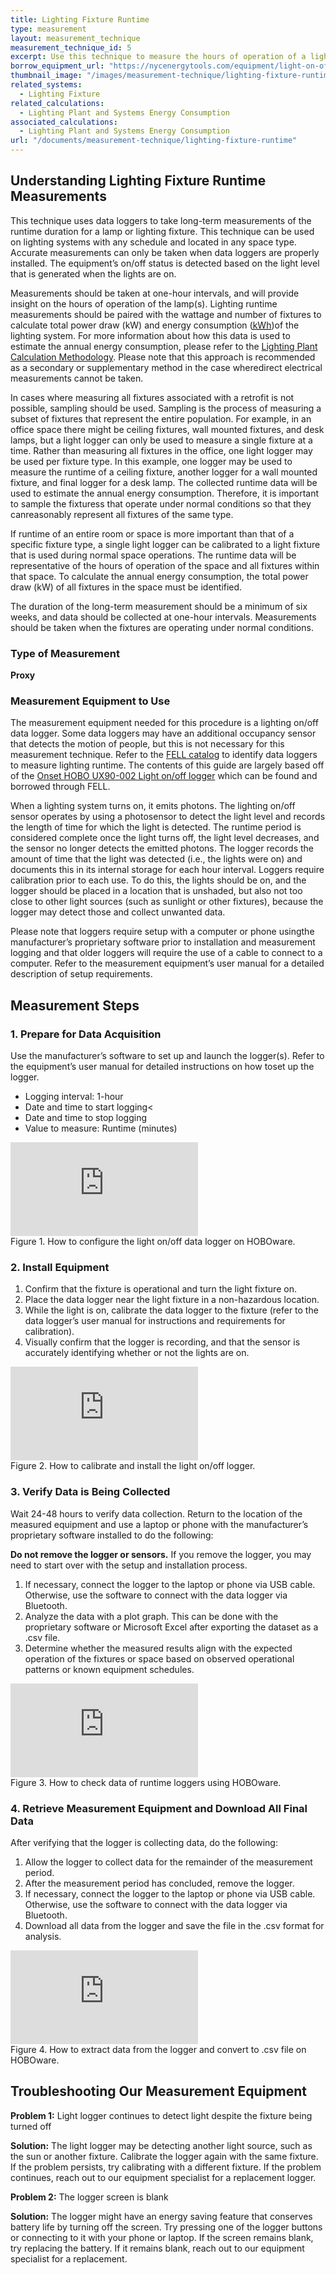 ```yaml
---
title: Lighting Fixture Runtime
type: measurement
layout: measurement_technique
measurement_technique_id: 5
excerpt: Use this technique to measure the hours of operation of a light fixture or lamp with a data logger.
borrow_equipment_url: "https://nycenergytools.com/equipment/light-on-off-data-logger-3/"
thumbnail_image: "/images/measurement-technique/lighting-fixture-runtime/2024_0410_lighting fixture runtime MT_thumbnail.jpeg"
related_systems:
  - Lighting Fixture
related_calculations:
  - Lighting Plant and Systems Energy Consumption
associated_calculations:
  - Lighting Plant and Systems Energy Consumption
url: "/documents/measurement-technique/lighting-fixture-runtime"
---
```


## Understanding Lighting Fixture Runtime Measurements

This technique uses data loggers to take long-term measurements of the runtime duration for a lamp or lighting fixture. This technique can be used on lighting systems with any schedule and located in any space type. Accurate measurements can only be taken when data loggers are properly installed. The equipment’s on/off status is detected based on the light level that is generated when the lights are on. 

Measurements should be taken at one-hour intervals,​ and will provide insight on the hours of operation of the lamp(s)​. ​Lighting runtime measurements should be paired with t​he wattage and number of fixtures​ ​to calculate total power draw (kW)​ and energy consumption (<a class="glossary-link" href="/glossary#kwh"><abbr title="Kilowatt Hour">kWh</abbr></a>)​ of the lighting system. For more information about how ​this data is used to estimate the ​annual energy ​consumption, ​please refer to the <a href="/documents/calculation-methodology/lighting-plant-and-systems-energy-consumption">Lighting Plant Calculation Methodology</a>.​ Please note that this approach is recommended as a secondary or supplementary method in the case where ​direct electrical measurements cannot be taken. 

​​In cases where measuring all fixtures associated with a retrofit is not possible, sampling should be used. ​Sampling is the process of measuring a ​subset of ​fixture​s​ that represent the entire population. For example, in an office​ space​ there might be ceiling fixtures, wall mounted fixtures, and desk lamps​, but ​​​a light logger ​can ​only ​be used to measure ​a single fixture ​at a time​. Rather than measuring all fixtures in the office, one light logger ​may be used ​per fixture type​. In this example, ​one logger ​may be used ​to measure the runtime of a ceiling fixture, another logger for a wall mounted fixture, and ​final ​logger for a desk lamp. The collected runtime data will be used to estimate the annual energy consumption​. Therefore, ​it is important to ​sample​​ ​the fixtures​s​ that operate​ ​under normal conditions so that ​they can ​​​reasonably represent all fixtures of the same type.

If runtime of an entire room or space​ is more important than ​that of a specific ​fixture type, ​a​​ ​single light logger can be calibrated to a light fixture that is used during normal ​space ​operations. The runtime data will be representative of the hours of operation of the space and all fixtures within that space. To calculate the annual energy consumption​, the ​total power draw (kW) of all fixtures in the space must be identified. 

The duration of the long-term measurement should be a minimum of six weeks, and data should be collected at one-hour intervals. Measurements should be taken when the fixtures are operating under normal conditions.

### Type of Measurement

<strong>Proxy</strong>

### Measurement Equipment to Use

The measurement equipment needed for this procedure is a lighting on/off data logger. Some data loggers may have an additional occupancy sensor that detects the motion of people, but this is not necessary for this measurement technique. Refer to the [FELL catalog](https://nycenergytools.com/equipment/?_search_equipment=light) to identify data loggers to measure lighting runtime. The contents of this guide are largely based off of the [Onset HOBO UX90-002 Light on/off logger](https://nycenergytools.com/equipment/light-on-off-data-logger-3/) which can be found and borrowed through FELL. 

When a lighting system turns on, it emits photons. The lighting on/off sensor operates by using a photosensor to detect the light level and records the length of time for which the light is detected. The runtime period is considered complete once the light turns off, the light level decreases, and the sensor no longer detects the emitted photons. The logger records the amount of time that the light was detected (i.e., the lights were on) and documents this in its internal storage for each hour interval. Loggers require calibration prior to each use. To do this, the lights should be on, and the logger should be placed in a location that is unshaded, but also not too close to other light sources (such as sunlight or other fixtures), because the logger may detect those and collect unwanted data. 

Please ​note ​​that loggers ​require setup with a computer or phone ​using ​​the manufacturer’s proprietary software prior to installation and measurement logging​ and that older loggers will require the use of a cable to connect to a computer​.​ Refer to the measurement equipment’s user manual for a detailed description of setup requirements.

## Measurement Steps

### 1. Prepare for Data Acquisition

Use the manufacturer’s software to ​set up ​​and launch ​the logger​(s)​. Refer to the ​equipment’s ​user manual for detailed instructions on how to ​set up​ the logger. 

- Logging interval: 1-hour 
- Date and time to start logging<
- Date and time to stop logging
- Value to measure: ​R​untime (minutes)

<iframe class ="video" src="https://www.youtube.com/embed/zcR39ATSAbM?si=kxsyJA0jMpb7AKMc" title="YouTube video player" frameborder="0" allow="accelerometer; autoplay; clipboard-write; encrypted-media; gyroscope; picture-in-picture; web-share" allowfullscreen></iframe>
<figcaption class="figure-caption text-left">Figure 1. How to configure the light on/off data logger on HOBOware.</figcaption>


### 2. Install Equipment

1. Confirm that the fixture is operational and turn the light fixture on.​
2. Place the data logger near the light fixture​ in a non-hazardous location.
3. ​While the light is on, c​alibrate the data logger to the fixture (refer to the ​data logger’s ​user manual for instructions​ and requirements for calibration​)​.​
4. ​​​Visually confirm that the logger is recording, and that the sensor is accurately identifying whether or not the lights are on.

<iframe class ="video" src="https://www.youtube.com/embed/0OJvUP_NdYM?si=39x6ZQwBbhWzBRpN" title="YouTube video player" frameborder="0" allow="accelerometer; autoplay; clipboard-write; encrypted-media; gyroscope; picture-in-picture; web-share" allowfullscreen></iframe>
<figcaption class="figure-caption text-left">Figure 2. How to calibrate and install the light on/off logger.</figcaption>

### 3. Verify Data is Being Collected

Wait ​24-48 hours to verify data collection. Return to the location of the measured equipment ​​and use ​​a laptop or phone with the manufacturer’s ​proprietary​ software installed to do the following:

<div class="alert alert-warning" role="alert">
<strong>Do not remove the logger or sensors.</strong> If you remove the logger, you may need to start over with the setup and installation process.
</div>

1. ​​​​If necessary, connect the logger to the laptop or phone via USB cable. Otherwise, use the software to connect with the data logger via Bluetooth.
2. ​​​Analyze the data with a ​​plot graph​. This can be done with the proprietary software or Microsoft Excel after exporting the dataset as a .csv file.
3. Determine whether ​the ​measured results align with ​the ​expected operation of the fixtures or space​ based on observed operational patterns or known equipment schedules.

<iframe class ="video" src="https://www.youtube.com/embed/JkNpQ81sdcQ?si=Zv30_vcXT5tCskjh" title="YouTube video player" frameborder="0" allow="accelerometer; autoplay; clipboard-write; encrypted-media; gyroscope; picture-in-picture; web-share" allowfullscreen></iframe>
<figcaption class="figure-caption text-left">Figure 3. How to check data of runtime loggers using HOBOware.</figcaption>


### 4. Retrieve Measurement Equipment and Download All Final Data

After verifying ​that ​the logger is collecting data​,​ do the following: 

1. Allow the logger to collect data for the remainder of the measurement period​.​​
2. ​​After the measurement period ​has concluded, ​remove the logger​.
3. If necessary, connect the logger to the laptop or phone via USB cable. Otherwise, use the software to connect with the data logger via Bluetooth.
4. Download all data from the logger and ​save the file in the​​ .​csv format for analysis​.

<iframe class ="video" src="https://www.youtube.com/embed/BP5RZugx20o?si=BwMHgGtxP943uhMc" title="YouTube video player" frameborder="0" allow="accelerometer; autoplay; clipboard-write; encrypted-media; gyroscope; picture-in-picture; web-share" allowfullscreen></iframe>
<figcaption class="figure-caption text-left">Figure 4. How to extract data from the logger and convert to .csv file on HOBOware.</figcaption>

## Troubleshooting Our Measurement Equipment

<strong>Problem 1:</strong> Light logger continues to detect light despite the fixture being turned off 

<div class="alert alert-warning" role="alert">
<strong>Solution:</strong> The light logger may be detecting another light source, such as the sun or another fixture. Calibrate the logger again with the same fixture. If the problem persists, try calibrating with a different fixture. If the problem continues, reach out to our equipment specialist for a replacement logger.
</div>

<strong>Problem 2:</strong> The logger screen is blank 

<div class="alert alert-warning" role="alert">
<strong>Solution:</strong> The logger might have an energy saving feature that conserves battery life by turning off the screen. Try pressing one of the logger buttons or connecting to it with your phone or laptop.​ If the screen remains blank, try replacing the battery. If it remains blank, reach out to our equipment specialist for a replacement.
</div>
